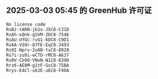 ## 2025-03-03 05:45 的 GreenHub 许可证
```
No license code
RsBz-tARN-jb1x-JXC8-C31D
RsAh-xQnk-gSVM-ZOC8-7546
RsAU-UYGC-rvG1-kDC8-C9D1
RsAA-VS9r-Q7FE-EqC8-3493
Rs9I-Nprv-2u6B-txC8-8928
Rs7i-zu9i-wCTD-rMC8-A637
Rs0V-Cb9O-VNxN-N1C8-6390
Rrz6-AE8M-g1tF-GsC8-75BA
Rrys-E4Cl-uk2E-u6C8-F40A
```
